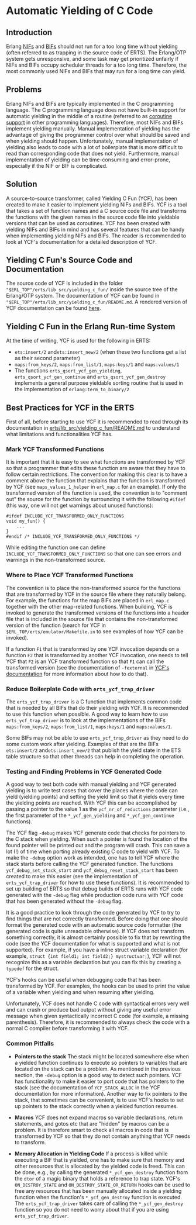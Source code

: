 <!--
%% %CopyrightBegin%
%%
%% SPDX-License-Identifier: Apache-2.0
%%
%%
%% Licensed under the Apache License, Version 2.0 (the "License");
%% you may not use this file except in compliance with the License.
%% You may obtain a copy of the License at
%%
%%     http://www.apache.org/licenses/LICENSE-2.0
%%
%% Unless required by applicable law or agreed to in writing, software
%% distributed under the License is distributed on an "AS IS" BASIS,
%% WITHOUT WARRANTIES OR CONDITIONS OF ANY KIND, either express or implied.
%% See the License for the specific language governing permissions and
%% limitations under the License.
%%
%% %CopyrightEnd%
-->

Automatic Yielding of C Code
============================

Introduction
------------

Erlang [NIFs](http://erlang.org/doc/tutorial/nif.html) and
[BIFs](http://erlang.org/pipermail/erlang-questions/2009-October/046899.html)
should not run for a too long time without yielding (often referred to
as trapping in the source code of ERTS). The Erlang/OTP system gets
unresponsive, and some task may get prioritized unfairly if NIFs and
BIFs occupy scheduler threads for a too long time. Therefore, the most
commonly used NIFs and BIFs that may run for a long time can yield.

Problems
--------

Erlang NIFs and BIFs are typically implemented in the C programming
language. The C programming language does not have built-in support
for automatic yielding in the middle of a routine (referred to as
[coroutine support](https://en.wikipedia.org/wiki/Coroutine) in other
programming languages). Therefore, most NIFs and BIFs implement
yielding manually. Manual implementation of yielding has the advantage
of giving the programmer control over what should be saved and when
yielding should happen. Unfortunately, manual implementation of
yielding also leads to code with a lot of boilerplate that is more
difficult to read than corresponding code that does not
yield. Furthermore, manual implementation of yielding can be
time-consuming and error-prone, especially if the NIF or BIF is
complicated.

Solution
--------

A source-to-source transformer, called Yielding C Fun (YCF), has been
created to make it easier to implement yielding NIFs and BIFs. YCF is
a tool that takes a set of function names and a C source code file and
transforms the functions with the given names in the source code file
into yieldable versions that can be used as coroutines. YCF has been
created with yielding NIFs and BIFs in mind and has several features
that can be handy when implementing yielding NIFs and BIFs. The reader
is recommended to look at YCF's documentation for a detailed
description of YCF.

Yielding C Fun's Source Code and Documentation
----------------------------------------------

The source code of YCF is included in the folder
`"$ERL_TOP"/erts/lib_src/yielding_c_fun/` inside the source tree of
the Erlang/OTP system. The documentation of YCF can be found in
`"$ERL_TOP"/erts/lib_src/yielding_c_fun/README.md`. A rendered version
of YCF documentation can be found
[here](https://github.com/erlang/otp/blob/master/erts/lib_src/yielding_c_fun/README.md).

Yielding C Fun in the Erlang Run-time System
-------------------------------------------

At the time of writing, YCF is used for the following in ERTS:

* `ets:insert/2` and`ets:insert_new/2` (when these two functions get a list as their second parameter)
* `maps:from_keys/2`, `maps:from_list/1`, `maps:keys/1` and `maps:values/1`
* The functions `erts_qsort_ycf_gen_yielding`,
  `erts_qsort_ycf_gen_continue` and `erts_qsort_ycf_gen_destroy`
  implements a general purpose yieldable sorting routine that is used
  in the implementation of `erlang:term_to_binary/2`

Best Practices for YCF in the ERTS
-------------------------------------------

First of all, before starting to use YCF it is recommended to read
through its documentation in
[erts/lib_src/yielding_c_fun/README.md](https://github.com/erlang/otp/blob/master/erts/lib_src/yielding_c_fun/README.md)
to understand what limitations and functionalities YCF has.

### Mark YCF Transformed Functions

It is important that it is easy to see what functions are transformed
by YCF so that a programmer that edits these function are aware that
they have to follow certain restrictions. The convention for making
this clear is to have a comment above the function that explains that
the function is transformed by YCF (see `maps_values_1_helper` in
`erl_map.c` for an example). If only the transformed version of the
function is used, the convention is to "comment out" the source for the
function by surrounding it with the following `#ifdef` (this way, one
will not get warnings about unused functions):


```
#ifdef INCLUDE_YCF_TRANSFORMED_ONLY_FUNCTIONS
void my_fun() {
    ...
}
#endif /* INCLUDE_YCF_TRANSFORMED_ONLY_FUNCTIONS */
```

While editing the function one can define
`INCLUDE_YCF_TRANSFORMED_ONLY_FUNCTIONS` so that one can see errors
and warnings in the non-transformed source.


### Where to Place YCF Transformed Functions

The convention is to place the non-transformed source for the functions
that are transformed by YCF in the source file where they naturally
belong. For example, the functions for the map BIFs are placed in
`erl_map.c` together with the other map-related functions. When
building, YCF is invoked to generate the transformed versions of the
functions into a header file that is included in the source file that
contains the non-transformed version of the function (search for
YCF in `$ERL_TOP/erts/emulator/Makefile.in` to see examples of how YCF
can be invoked).

If a function `F1` that is transformed by one YCF invocation depends
on a function `F2` that is transformed by another YCF invocation, one
needs to tell YCF that `F2` is an YCF transformed function so that
`F1` can call the transformed version (see the documentation of
`-fexternal` in [YCF's documentation](https://github.com/erlang/otp/blob/master/erts/lib_src/yielding_c_fun/README.md)
for more information about how to do that).


### Reduce Boilerplate Code with `erts_ycf_trap_driver`

The `erts_ycf_trap_driver` is a C function that implements common code
that is needed by all BIFs that do their yielding with YCF. It is
recommended to use this function when possible. A good way to learn
how to use `erts_ycf_trap_driver` is to look at the implementations of
the BIFs `maps:from_keys/2`, `maps:from_list/1`, `maps:keys/1` and
`maps:values/1`.

Some BIFs may not be able to use `erts_ycf_trap_driver` as they need
to do some custom work after yielding. Examples of that are the BIFs
`ets:insert/2` and`ets:insert_new/2` that publish the yield state in
the ETS table structure so that other threads can help in completing
the operation.


### Testing and Finding Problems in YCF Generated Code

A good way to test both code with manual yielding and YCF generated
yielding is to write test cases that cover the places where the code
can yield (yielding points) and setting the yield limit so that it
yields every time the yielding points are reached. With YCF this can
be accomplished by passing a pointer to the value 1 as the
`ycf_nr_of_reductions` parameter (i.e., the first parameter of the
`*_ycf_gen_yielding` and `*_ycf_gen_continue` functions).

The YCF flag `-debug` makes YCF generate code that checks for pointers
to the C stack when yielding. When such a pointer is found the
location of the found pointer will be printed out and the program will
crash. This can save a lot (!) of time when porting already existing C
code to yield with YCF. To make the `-debug` option work as intended,
one has to tell YCF where the stack starts before calling the YCF
generated function. The functions `ycf_debug_set_stack_start` and
`ycf_debug_reset_stack_start` has been created to make this easier
(see the implementation of `erts_ycf_trap_driver` for how to use these
functions). It is recommended to set up building of ERTS so that debug
builds of ERTS runs with YCF code generated with the `-debug` flag
while production code runs with YCF code that has been generated
without the `-debug` flag.

It is a good practice to look through the code generated by YCF to try
to find things that are not correctly transformed. Before doing that
one should format the generated code with an automatic source code
formatter (the generated code is quite unreadable otherwise). If YCF
does not transform something correctly, it is almost certainly possible
to fix that by rewriting the code (see the YCF documentation for what
is supported and what is not supported). For example, if you have a
inline struct variable declaration (for example,
`struct {int field1; int field2;} mystructvar;`), YCF will not recognize this
as a variable declaration but you can fix this by creating a `typedef`
for the struct.

YCF's hooks can be useful when debugging code that has been transformed
by YCF. For examples, the hooks can be used to print the value of a
variable when yielding and when resuming after yielding.

Unfortunately, YCF does not handle C code with syntactical errors very
well and can crash or produce bad output without giving any useful
error message when given syntactically incorrect C code (for example,
a missing parenthesis). Therefore, it is recommended to always check
the code with a normal C compiler before transforming it with YCF.

### Common Pitfalls

* **Pointers to the stack** The stack might be located somewhere else
  when a yielded function continues to execute so pointers to
  variables that are located on the stack can be a problem. As
  mentioned in the previous section, the `-debug` option is a good way
  to detect such pointers. YCF has functionality to make it easier to
  port code that has pointers to the stack (see the documentation of
  `YCF_STACK_ALLOC` in the YCF documentation for more
  information). Another way to fix pointers to the stack, that
  sometimes can be convenient, is to use YCF's hooks to set up
  pointers to the stack correctly when a yielded function resumes.

* **Macros** YCF does not expand macros so variable declarations,
  return statements, and gotos etc that are "hidden" by macros can be
  a problem. It is therefore smart to check all macros in code that is
  transformed by YCF so that they do not contain anything that YCF
  needs to transform.

* **Memory Allocation in Yielding Code** If a process is killed while
  executing a BIF that is yielded, one has to make sure that memory
  and other resources that is allocated by the yielded code is
  freed. This can be done, e.g., by calling the generated
  `*_ycf_gen_destroy` function from the `dtor` of a magic binary that
  holds a reference to trap state. YCF's `ON_DESTROY_STATE` and
  `ON_DESTROY_STATE_OR_RETURN` hooks can be used to free any resources
  that has been manually allocated inside a yielding function when the
  function's `*_ycf_gen_destroy` function is executed. The
  `erts_ycf_trap_driver` takes care of calling the `*_ycf_gen_destroy`
  function so you do not need to worry about that if you are using
  `erts_ycf_trap_driver`.
